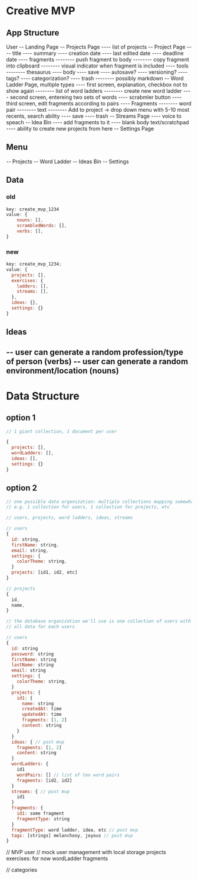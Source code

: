 # Creative MVP

## App Structure

User
-- Landing Page
-- Projects Page
---- list of projects
-- Project Page
---- title
---- summary
---- creation date
---- last edited date
---- deadline date
---- fragments
-------- push fragment to body
-------- copy fragment into clipboard
-------- visual indicator when fragment is included
---- tools
-------- thesaurus
---- body
---- save
---- autosave?
---- versioning?
---- tags?
---- categorization?
---- trash
-------- possibly markdown
-- Word Ladder Page, multiple types
---- first screen, explanation, checkbox not to show again
-------- list of word ladders
-------- create new word ladder
---- second screen, entereing two sets of words
---- scrabmler button
---- third screen, edit fragments according to pairs
---- Fragments
-------- word pair
-------- text
-------- Add to project -> drop down menu with 5-10 most recents, search ability
---- save
---- trash
-- Streams Page
---- voice to speach
-- Idea Bin
---- add fragments to it
---- blank body text/scratchpad
---- ability to create new projects from here
-- Settings Page

## Menu

-- Projects
-- Word Ladder
-- Ideas Bin
-- Settings

## Data

### old

```javascript
key: create_mvp_1234
value: {
    nouns: [],
    scrambledWords: [],
    verbs: [],
}
```

### new

```javascript
key: create_mvp_1234;
value: {
  projects: [],
  exercises: {
    ladders: [],
    streams: [],
  },
  ideas: {},
  settings: {}
}
```

## Ideas

-- user can generate a random profession/type of person (verbs)
-- user can generate a random environment/location (nouns)
--

# Data Structure

## option 1

```js
// 1 giant collection, 1 document per user

{
  projects: [],
  wordLadders: [],
  ideas: [],
  settings: {}
}
```

## option 2

```js
// one possible data organization: multiple collections mapping somewhat to how the SQL would be structured
// e.g. 1 collection for users, 1 collection for projects, etc

// users, projects, word ladders, ideas, streams

// users
{
  id: string,
  firstName: string,
  email: string,
  settings: {
    colorTheme: string,
  }
  projects: [id1, id2, etc]
}

// projects
{
  id,
  name,
}

// the database organization we'll use is one collection of users with
// all data for each users

// users
{
  id: string
  password: string
  firstName: string
  lastName: string
  email: string
  settings: {
    colorTheme: string,
  }
  projects: {
    id1: {
      name: string
      createdAt: time
      updatedAt: time
      fragments: [1, 2]
      content: string
    }
  }
  ideas: { // post mvp
    fragments: [1, 2]
    content: string
  }
  wordLadders: {
    id1
    wordPairs: [] // list of ten word pairs
    fragments: [id2, id2]
  }
  streams: { // post mvp
    id1
  }
  fragments: {
    id1: some fragment
    fragmentType: string
  }
  fragmentType: word ladder, idea, etc // post mvp
  tags: [strings] melanchooy, joyous // post mvp
}
```

// MVP
user // mock user management with local storage
projects
exercises: for now wordLadder
fragments

// categories
